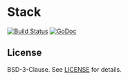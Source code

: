 
# Stack

[![Build Status](https://travis-ci.org/kare/stack.svg?branch=master)](https://travis-ci.org/kare/stack)
[![GoDoc](https://godoc.org/kkn.fi/stack?status.svg)](https://godoc.org/kkn.fi/stack)

## License

BSD-3-Clause. See [LICENSE](LICENSE) for details.

